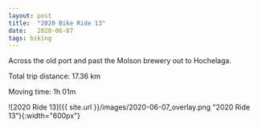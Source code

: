 ```yaml
---
layout: post
title:  "2020 Bike Ride 13"
date:   2020-06-07
tags: biking
---
```


Across the old port and past the Molson brewery out to Hochelaga.

Total trip distance: 17.36 km

Moving time: 1h 01m

![2020 Ride 13]({{ site.url }}/images/2020-06-07_overlay.png "2020 Ride 13"){:width="600px"}
